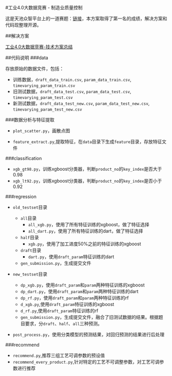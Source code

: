 #工业4.0大数据竞赛 - 制造业质量控制

这是天池众智平台上的一道赛题：[链接](https://tianchi.shuju.aliyun.com/outsource/offer/projectdetails.htm?spm=0.0.0.0.4X6BsZ&id=12)，本方案取得了第一名的成绩，解决方案和代码现整理开源。

##解决方案

[工业4.0大数据竞赛-技术方案总结](https://github.com/wepe/TianChi-Industry4.0-Competition/blob/master/%E5%B7%A5%E4%B8%9A4.0%E5%A4%A7%E6%95%B0%E6%8D%AE%E7%AB%9E%E8%B5%9B-%E6%8A%80%E6%9C%AF%E6%96%B9%E6%A1%88%E6%80%BB%E7%BB%93.pdf)

##代码说明
###data

存放原始的数据文件，包括：

- 训练数据，`draft_data_train.csv`, `param_data_train.csv`, `timevarying_param_train.csv`
- 旧测试数据，`draft_data_test.csv`, `param_data_test.csv`, `timevarying_param_test.csv`
- 新测试数据，`draft_data_test_new.csv`, `param_data_test_new.csv`, `timevarying_param_test_new.csv`

###数据分析与特征提取

- `plot_scatter.py`，画散点图

- `feature_extract.py`,提取特征，在`data`目录下生成`feature`目录，存放特征文件


###classification

- `xgb_gt98.py`，训练xgboost分类器，判断`product_no`的`key_index`是否大于0.98
- `xgb_lt92.py`，训练xgboost分类器，判断`product_no`的`key_index`是否小于0.92

###regression

- `old_testset`目录
    - `all`目录
        - `all_xgb.py`，使用了所有特征训练的xgboost，做了特征选择
        - `all_dart.py`，使用了所有特征训练的dart，做了特征选择
    - `half`目录
        - `xgb.py`，使用了加工进度50%之前的特征训练的xgboost
    - `draft`目录
        - `dart.py`，使用`draft_param`特征训练的dart
    - `gen_submission.py`，生成提交文件

- `new_testset`目录
    - `dp_xgb.py`，使用`draft_param`和`param`两种特征训练的xgboost
    - `dp_dart.py`，使用`draft_param`和`param`两种特征训练的dart
    - `dp_rf.py`，使用`draft_param`和`param`两种特征训练的rf
    - `d_xgb.py`,使用`draft_param`特征训练的xgboost
    - `d_rf.py`,使用`draft_param`特征训练的rf
    - `gen_submission.py`，生成提交文件，融合了旧测试数据的结果。根据题目要求，分`draft`、`half`、`all`三种预测。

- `post_process.py`，使用分类模型的预测结果，对回归预测的结果进行后处理

###recommend

- `recommend.py`,推荐三组工艺可调参数的预设值
- `recommend_every_product.py`,针对特定的工艺不可调整参数，对工艺可调参数进行推荐

